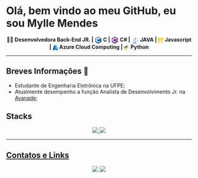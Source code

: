 # **Olá, bem vindo ao meu GitHub, eu sou Mylle Mendes**

<div align="center">
    <b> 👩‍💻 Desenvolvedora Back-End JR. | <img align="center" alt="logo-C" height="20" width="20" src="https://raw.githubusercontent.com/devicons/devicon/master/icons/c/c-original.svg"> C | <img align="center" alt="logo-Csharp" height="20" width="20" src="https://raw.githubusercontent.com/devicons/devicon/master/icons/csharp/csharp-original.svg"> C# | <img align="center" alt="logo-java" height="20" width="20" src="https://raw.githubusercontent.com/devicons/devicon/master/icons/java/java-original.svg"> JAVA | <img align="center" alt="logo-Js" height="15" width="15" src="https://raw.githubusercontent.com/devicons/devicon/master/icons/javascript/javascript-plain.svg"> Javascript | <img alt="azure-logo" align="center" height="15" width="15" src="https://raw.githubusercontent.com/devicons/devicon/master/icons/azure/azure-original.svg"> Azure Cloud Computing | <img align="center" alt="logo-py" height="15" width="15" src="https://raw.githubusercontent.com/devicons/devicon/master/icons/python/python-original.svg"> Python</b>
</div>

-----------------
## **Breves Informações** 📣
- Estudante de Engenharia Eletrônica na UFPE;
- Atualmente desempenho a função Analista de Desenvolvimento Jr. na [Avanade](https://www.avanade.com/pt-br);


## **Stacks** 
<div align="center">
  <a href="https://github.com/pedrofelixg/pedrofelixg">
  <img height="180em" src="https://github-readme-stats.vercel.app/api?username=myllenefms&theme=dracula&show_icons=true"/>
  <img height="180em" src="https://github-readme-stats.vercel.app/api/top-langs/?username=myllenefms&layout=compact&theme=dracula"/>
</div>

------------
## **Contatos e Links**

<div align="center">
    <a href="mailto:pedro.viniciusacm@gmail.com" target="_blank"><img src="https://img.shields.io/badge/Gmail-D14836?style=for-the-badge&logo=gmail&logoColor=white"></a>
    <a href="https://www.linkedin.com/in/myllenefms/" target="_blank"><img src="https://img.shields.io/badge/LinkedIn-0077B5?style=for-the-badge&logo=linkedin&logoColor=white"></a>
</div>